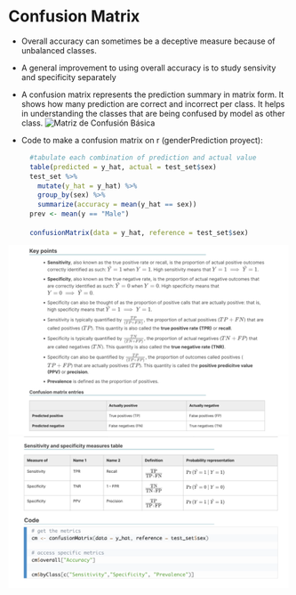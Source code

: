 # Confusion Matrix
* Overall accuracy can sometimes be a deceptive measure because of unbalanced classes.
* A general improvement to using overall accuracy is to study sensivity and specificity separately
* A confusion matrix represents the prediction summary in matrix form. It shows how many prediction are correct and incorrect per class. It helps in understanding the classes that are being confused by model as other class.
![Matriz de Confusión Básica](https://geekflare.com/wp-content/uploads/2022/07/basic_cm-edited.jpg)

* Code to make a confusion matrix on r (genderPrediction proyect):
  
  ```r
    #tabulate each combination of prediction and actual value
    table(predicted = y_hat, actual = test_set$sex)
    test_set %>% 
      mutate(y_hat = y_hat) %>%
      group_by(sex) %>% 
      summarize(accuracy = mean(y_hat == sex))
    prev <- mean(y == "Male")
    
    confusionMatrix(data = y_hat, reference = test_set$sex)
  ```
![SSP](https://github.com/AldahirLopezNavarrete/Machine-Learning/blob/main/Theory/images/1.png)
![SSP2](https://github.com/AldahirLopezNavarrete/Machine-Learning/blob/main/Theory/images/2.png)
